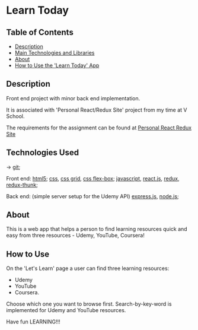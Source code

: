 # Learn Today

## Table of Contents

- [Description](#description)
- [Main Technologies and Libraries](#technologies-used)
- [About](#about)
- [How to Use the 'Learn Today' App](#how-to-use)










## Description

Front end project with minor back end implementation.

It is associated with 'Personal React/Redux Site' project from my time at V School.

The requirements for the assignment can be found at [Personal React Redux Site](https://coursework.vschool.io/personal-react-redux-site/)





## Technologies Used

-> [git](https://git-scm.com/doc);

Front end: [html5](https://www.w3.org/html/); [css](https://www.w3.org/Style/CSS/), [css grid](https://www.w3.org/TR/css-grid/), [css flex-box](https://www.w3.org/TR/css-flexbox/); [javascript](https://www.javascript.com/), [react.js](https://reactjs.org/), [redux](https://redux.js.org/), [redux-thunk](https://github.com/gaearon/redux-thunk);

Back end:
(simple server setup for the Udemy API)
[express.js](https://expressjs.com/), [node.js](https://nodejs.org/en/);





## About

This is a web app that helps a person to find learning resources quick and easy from three resources - Udemy, YouTube, Coursera!


## How to Use

On the 'Let's Learn' page a user can find three learning resources:
- Udemy 
- YouTube
- Coursera.

Choose which one you want to browse first.
Search-by-key-word is implemented for Udemy and YouTube resources.

Have fun LEARNING!!!